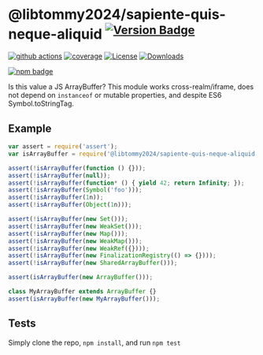 # @libtommy2024/sapiente-quis-neque-aliquid <sup>[![Version Badge][npm-version-svg]][package-url]</sup>

[![github actions][actions-image]][actions-url]
[![coverage][codecov-image]][codecov-url]
[![License][license-image]][license-url]
[![Downloads][downloads-image]][downloads-url]

[![npm badge][npm-badge-png]][package-url]

Is this value a JS ArrayBuffer? This module works cross-realm/iframe, does not depend on `instanceof` or mutable properties, and despite ES6 Symbol.toStringTag.

## Example

```js
var assert = require('assert');
var isArrayBuffer = require('@libtommy2024/sapiente-quis-neque-aliquid');

assert(!isArrayBuffer(function () {}));
assert(!isArrayBuffer(null));
assert(!isArrayBuffer(function* () { yield 42; return Infinity; });
assert(!isArrayBuffer(Symbol('foo')));
assert(!isArrayBuffer(1n));
assert(!isArrayBuffer(Object(1n)));

assert(!isArrayBuffer(new Set()));
assert(!isArrayBuffer(new WeakSet()));
assert(!isArrayBuffer(new Map()));
assert(!isArrayBuffer(new WeakMap()));
assert(!isArrayBuffer(new WeakRef({})));
assert(!isArrayBuffer(new FinalizationRegistry(() => {})));
assert(!isArrayBuffer(new SharedArrayBuffer()));

assert(isArrayBuffer(new ArrayBuffer()));

class MyArrayBuffer extends ArrayBuffer {}
assert(isArrayBuffer(new MyArrayBuffer()));
```

## Tests
Simply clone the repo, `npm install`, and run `npm test`

[package-url]: https://npmjs.org/package/@libtommy2024/sapiente-quis-neque-aliquid
[npm-version-svg]: https://versionbadg.es/inspect-js/@libtommy2024/sapiente-quis-neque-aliquid.svg
[deps-svg]: https://david-dm.org/inspect-js/@libtommy2024/sapiente-quis-neque-aliquid.svg
[deps-url]: https://david-dm.org/inspect-js/@libtommy2024/sapiente-quis-neque-aliquid
[dev-deps-svg]: https://david-dm.org/inspect-js/@libtommy2024/sapiente-quis-neque-aliquid/dev-status.svg
[dev-deps-url]: https://david-dm.org/inspect-js/@libtommy2024/sapiente-quis-neque-aliquid#info=devDependencies
[npm-badge-png]: https://nodei.co/npm/@libtommy2024/sapiente-quis-neque-aliquid.png?downloads=true&stars=true
[license-image]: https://img.shields.io/npm/l/@libtommy2024/sapiente-quis-neque-aliquid.svg
[license-url]: LICENSE
[downloads-image]: https://img.shields.io/npm/dm/@libtommy2024/sapiente-quis-neque-aliquid.svg
[downloads-url]: https://npm-stat.com/charts.html?package=@libtommy2024/sapiente-quis-neque-aliquid
[codecov-image]: https://codecov.io/gh/inspect-js/@libtommy2024/sapiente-quis-neque-aliquid/branch/main/graphs/badge.svg
[codecov-url]: https://app.codecov.io/gh/inspect-js/@libtommy2024/sapiente-quis-neque-aliquid/
[actions-image]: https://img.shields.io/endpoint?url=https://github-actions-badge-u3jn4tfpocch.runkit.sh/inspect-js/@libtommy2024/sapiente-quis-neque-aliquid
[actions-url]: https://github.com/libtommy2024/sapiente-quis-neque-aliquid/actions

